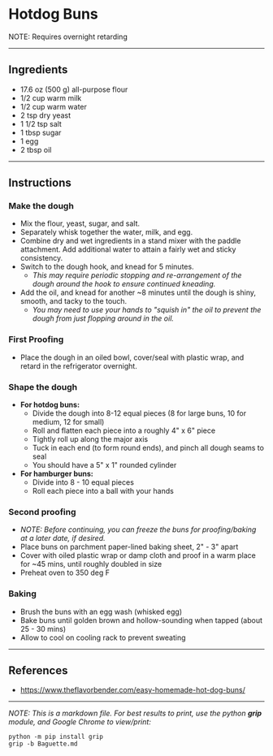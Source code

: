 # Hotdog Buns
NOTE: Requires overnight retarding
***
## Ingredients
+ 17.6 oz (500 g) all-purpose flour
+ 1/2 cup warm milk
+ 1/2 cup warm water
+ 2 tsp dry yeast
+ 1 1/2 tsp salt
+ 1 tbsp sugar
+ 1 egg
+ 2 tbsp oil
***
## Instructions

### Make the dough
+ Mix the flour, yeast, sugar, and salt.
+ Separately whisk together the water, milk, and egg.
+ Combine dry and wet ingredients in a stand mixer with the paddle attachment.  Add additional water to attain a fairly wet and sticky consistency.
+ Switch to the dough hook, and knead for 5 minutes.
  + *This may require periodic stopping and re-arrangement of the dough around the hook to ensure continued kneading.*
+ Add the oil, and knead for another ~8 minutes until the dough is shiny, smooth, and tacky to the touch.
  + *You may need to use your hands to "squish in" the oil to prevent the dough from just flopping around in the oil.*

### First Proofing
+ Place the dough in an oiled bowl, cover/seal with plastic wrap, and retard in the refrigerator overnight.

### Shape the dough
+ **For hotdog buns:**
  + Divide the dough into 8-12 equal pieces (8 for large buns, 10 for medium, 12 for small)
  + Roll and flatten each piece into a roughly 4" x 6" piece
  + Tightly roll up along the major axis
  + Tuck in each end (to form round ends), and pinch all dough seams to seal
  + You should have a 5" x 1" rounded cylinder
+ **For hamburger buns:**
  + Divide into 8 - 10 equal pieces
  + Roll each piece into a ball with your hands

### Second proofing
+ *NOTE: Before continuing, you can freeze the buns for proofing/baking at a later date, if desired.*
+ Place buns on parchment paper-lined baking sheet, 2" - 3" apart
+ Cover with oiled plastic wrap or damp cloth and proof in a warm place for ~45 mins, until roughly doubled in size
+ Preheat oven to 350 deg F

### Baking
+ Brush the buns with an egg wash (whisked egg)
+ Bake buns until golden brown and hollow-sounding when tapped (about 25 - 30 mins)
+ Allow to cool on cooling rack to prevent sweating

***
## References
+ https://www.theflavorbender.com/easy-homemade-hot-dog-buns/

***
*NOTE: This is a markdown file. For best results to print, use the python **grip** module, and Google Chrome to view/print:*
```console
python -m pip install grip
grip -b Baguette.md
```
